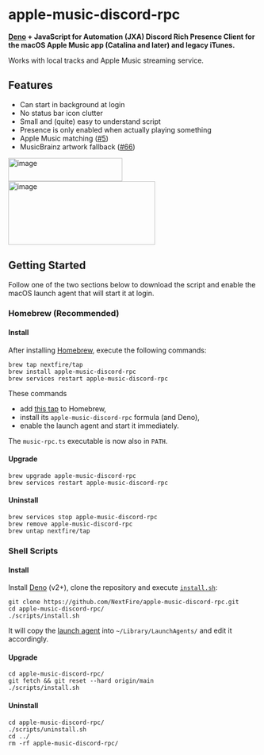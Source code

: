 # apple-music-discord-rpc

**[Deno](https://deno.com) + JavaScript for Automation (JXA) Discord Rich
Presence Client for the macOS Apple Music app (Catalina and later) and legacy
iTunes.**

Works with local tracks and Apple Music streaming service.

## Features

- Can start in background at login
- No status bar icon clutter
- Small and (quite) easy to understand script
- Presence is only enabled when actually playing something
- Apple Music matching
  ([#5](https://github.com/NextFire/apple-music-discord-rpc/pull/5))
- MusicBrainz artwork fallback
  ([#66](https://github.com/NextFire/apple-music-discord-rpc/pull/66))

<img width="230" height="47" alt="image" src="https://github.com/user-attachments/assets/2e168586-4202-46a3-a2d5-0e4e499ecdc6" />
<img width="296" height="128" alt="image" src="https://github.com/user-attachments/assets/d5c01904-d43e-4f10-990d-2c75ff3acc61" />

## Getting Started

Follow one of the two sections below to download the script and enable the macOS
launch agent that will start it at login.

### Homebrew (Recommended)

#### Install

After installing [Homebrew](https://brew.sh), execute the following commands:

```
brew tap nextfire/tap
brew install apple-music-discord-rpc
brew services restart apple-music-discord-rpc
```

These commands

- add [this tap](https://github.com/NextFire/homebrew-tap) to Homebrew,
- install its `apple-music-discord-rpc` formula (and Deno),
- enable the launch agent and start it immediately.

The `music-rpc.ts` executable is now also in `PATH`.

#### Upgrade

```
brew upgrade apple-music-discord-rpc
brew services restart apple-music-discord-rpc
```

#### Uninstall

```
brew services stop apple-music-discord-rpc
brew remove apple-music-discord-rpc
brew untap nextfire/tap
```

### Shell Scripts

#### Install

Install [Deno](https://deno.com) (v2+), clone the repository and execute
[`install.sh`](/scripts/install.sh):

```
git clone https://github.com/NextFire/apple-music-discord-rpc.git
cd apple-music-discord-rpc/
./scripts/install.sh
```

It will copy the [launch agent](/scripts/moe.yuru.music-rpc.plist) into
`~/Library/LaunchAgents/` and edit it accordingly.

#### Upgrade

```
cd apple-music-discord-rpc/
git fetch && git reset --hard origin/main
./scripts/install.sh
```

#### Uninstall

```
cd apple-music-discord-rpc/
./scripts/uninstall.sh
cd ../
rm -rf apple-music-discord-rpc/
```

